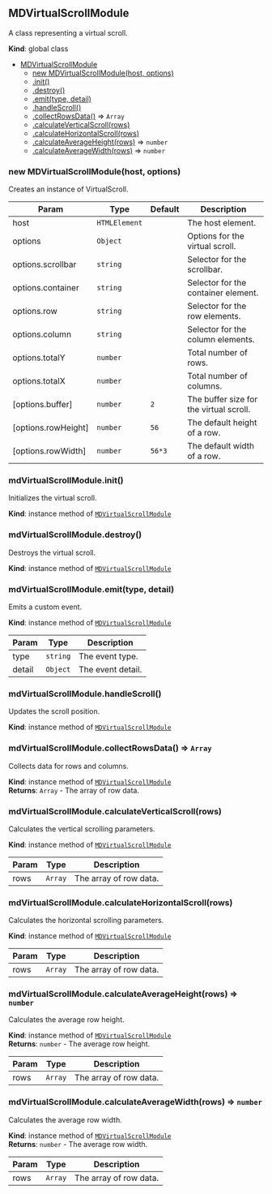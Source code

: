 <a name="MDVirtualScrollModule"></a>

## MDVirtualScrollModule
A class representing a virtual scroll.

**Kind**: global class  

* [MDVirtualScrollModule](#MDVirtualScrollModule)
    * [new MDVirtualScrollModule(host, options)](#new_MDVirtualScrollModule_new)
    * [.init()](#MDVirtualScrollModule+init)
    * [.destroy()](#MDVirtualScrollModule+destroy)
    * [.emit(type, detail)](#MDVirtualScrollModule+emit)
    * [.handleScroll()](#MDVirtualScrollModule+handleScroll)
    * [.collectRowsData()](#MDVirtualScrollModule+collectRowsData) ⇒ <code>Array</code>
    * [.calculateVerticalScroll(rows)](#MDVirtualScrollModule+calculateVerticalScroll)
    * [.calculateHorizontalScroll(rows)](#MDVirtualScrollModule+calculateHorizontalScroll)
    * [.calculateAverageHeight(rows)](#MDVirtualScrollModule+calculateAverageHeight) ⇒ <code>number</code>
    * [.calculateAverageWidth(rows)](#MDVirtualScrollModule+calculateAverageWidth) ⇒ <code>number</code>

<a name="new_MDVirtualScrollModule_new"></a>

### new MDVirtualScrollModule(host, options)
Creates an instance of VirtualScroll.


| Param | Type | Default | Description |
| --- | --- | --- | --- |
| host | <code>HTMLElement</code> |  | The host element. |
| options | <code>Object</code> |  | Options for the virtual scroll. |
| options.scrollbar | <code>string</code> |  | Selector for the scrollbar. |
| options.container | <code>string</code> |  | Selector for the container element. |
| options.row | <code>string</code> |  | Selector for the row elements. |
| options.column | <code>string</code> |  | Selector for the column elements. |
| options.totalY | <code>number</code> |  | Total number of rows. |
| options.totalX | <code>number</code> |  | Total number of columns. |
| [options.buffer] | <code>number</code> | <code>2</code> | The buffer size for the virtual scroll. |
| [options.rowHeight] | <code>number</code> | <code>56</code> | The default height of a row. |
| [options.rowWidth] | <code>number</code> | <code>56*3</code> | The default width of a row. |

<a name="MDVirtualScrollModule+init"></a>

### mdVirtualScrollModule.init()
Initializes the virtual scroll.

**Kind**: instance method of [<code>MDVirtualScrollModule</code>](#MDVirtualScrollModule)  
<a name="MDVirtualScrollModule+destroy"></a>

### mdVirtualScrollModule.destroy()
Destroys the virtual scroll.

**Kind**: instance method of [<code>MDVirtualScrollModule</code>](#MDVirtualScrollModule)  
<a name="MDVirtualScrollModule+emit"></a>

### mdVirtualScrollModule.emit(type, detail)
Emits a custom event.

**Kind**: instance method of [<code>MDVirtualScrollModule</code>](#MDVirtualScrollModule)  

| Param | Type | Description |
| --- | --- | --- |
| type | <code>string</code> | The event type. |
| detail | <code>Object</code> | The event detail. |

<a name="MDVirtualScrollModule+handleScroll"></a>

### mdVirtualScrollModule.handleScroll()
Updates the scroll position.

**Kind**: instance method of [<code>MDVirtualScrollModule</code>](#MDVirtualScrollModule)  
<a name="MDVirtualScrollModule+collectRowsData"></a>

### mdVirtualScrollModule.collectRowsData() ⇒ <code>Array</code>
Collects data for rows and columns.

**Kind**: instance method of [<code>MDVirtualScrollModule</code>](#MDVirtualScrollModule)  
**Returns**: <code>Array</code> - The array of row data.  
<a name="MDVirtualScrollModule+calculateVerticalScroll"></a>

### mdVirtualScrollModule.calculateVerticalScroll(rows)
Calculates the vertical scrolling parameters.

**Kind**: instance method of [<code>MDVirtualScrollModule</code>](#MDVirtualScrollModule)  

| Param | Type | Description |
| --- | --- | --- |
| rows | <code>Array</code> | The array of row data. |

<a name="MDVirtualScrollModule+calculateHorizontalScroll"></a>

### mdVirtualScrollModule.calculateHorizontalScroll(rows)
Calculates the horizontal scrolling parameters.

**Kind**: instance method of [<code>MDVirtualScrollModule</code>](#MDVirtualScrollModule)  

| Param | Type | Description |
| --- | --- | --- |
| rows | <code>Array</code> | The array of row data. |

<a name="MDVirtualScrollModule+calculateAverageHeight"></a>

### mdVirtualScrollModule.calculateAverageHeight(rows) ⇒ <code>number</code>
Calculates the average row height.

**Kind**: instance method of [<code>MDVirtualScrollModule</code>](#MDVirtualScrollModule)  
**Returns**: <code>number</code> - The average row height.  

| Param | Type | Description |
| --- | --- | --- |
| rows | <code>Array</code> | The array of row data. |

<a name="MDVirtualScrollModule+calculateAverageWidth"></a>

### mdVirtualScrollModule.calculateAverageWidth(rows) ⇒ <code>number</code>
Calculates the average row width.

**Kind**: instance method of [<code>MDVirtualScrollModule</code>](#MDVirtualScrollModule)  
**Returns**: <code>number</code> - The average row width.  

| Param | Type | Description |
| --- | --- | --- |
| rows | <code>Array</code> | The array of row data. |

